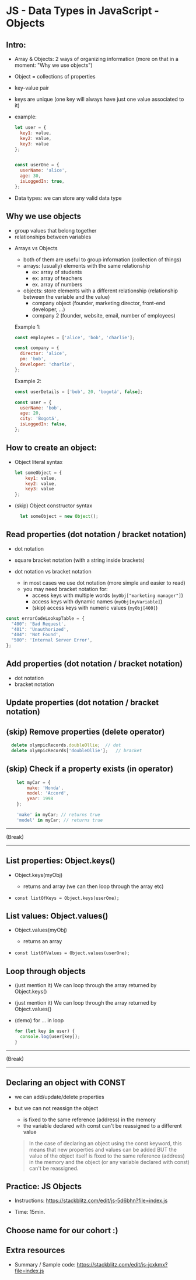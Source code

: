 

# JS - Data Types in JavaScript - Objects

<!--- 
Status: draft

-->



## Intro:

- Array & Objects: 2 ways of organizing information (more on that in a moment: "Why we use objects")

- Object = collections of properties 
- key-value pair
- keys are unique (one key will always have just one value associated to it)

- example:

  ```js
  let user = {
    key1: value,
    key2: value,
    key3: value
  };


  const userOne = {
    userName: 'alice',
    age: 30,
    isLoggedIn: true,
  };

  ```

- Data types: we can store any valid data type


## Why we use objects

- group values that belong together
- relationships between variables

<!-- 

Arrays vs Objects:
- array: collection of things
- object: info about 1 single thing

-->

- Arrays vs Objects
  - both of them are useful to group information (collection of things)
  - arrays: (usually) elements with the same relationship
    - ex: array of students
    - ex: array of teachers
    - ex. array of numbers
  - objects: store elements with a different relationship (relationship between the variable and the value)
    - company object (founder, marketing director, front-end developer, ...)
    - company 2 (founder, website, email, number of employees)


  Example 1:

  ```js  
  const employees = ['alice', 'bob', 'charlie'];

  const company = {
    director: 'alice',
    pm: 'bob',
    developer: 'charlie',
  };
  ```



  Example 2:

  ```js  
  const userDetails = ['bob', 20, 'bogotá', false];

  const user = {
    userName: 'bob',
    age: 20,
    city: 'Bogotá',
    isLoggedIn: false,
  };
  ```



## How to create an object:


- Object literal syntax

    ```js
    let someObject = {
        key1: value,
        key2: value,
        key3: value
    };
    ```

- (skip) Object constructor syntax

  ```js
	let someObject = new Object();
  ```


## Read properties (dot notation / bracket notation)
- dot notation
- square bracket notation (with a string inside brackets)


- dot notation vs bracket notation
  - in most cases we use dot notation (more simple and easier to read)
  - you may need bracket notation for:
    - access keys with multiple words (`myObj["marketing manager"]`)
    - access keys with dynamic names (`myObj[myVariable]`)
    - (skip) access keys with numeric values (`myObj[400]`)


```js
const errorCodeLookupTable = {
  "400": 'Bad Request',
  "401": 'Unauthorized',
  "404": 'Not Found',
  "500": 'Internal Server Error',
};
```



## Add properties (dot notation / bracket notation)

- dot notation
- bracket notation


## Update properties (dot notation / bracket notation)



## (skip) Remove properties (delete operator)

  ```js
	delete olympicRecords.doubleOllie;	// dot
	delete olympicRecords['doubleOllie'];	// bracket
  ```


## (skip) Check if a property exists (in operator)
	
  ```js
      let myCar = {
          make: 'Honda',
          model: 'Accord',
          year: 1998
      };

      'make' in myCar; // returns true
      'model' in myCar; // returns true
  ```
        


___

(Break)
___



## List properties: Object.keys() 

- Object.keys(myObj) 
  - returns and array (we can then loop through the array etc)

- `const listOfKeys = Object.keys(userOne);`


## List values: Object.values()

- Object.values(myObj)
  - returns an array

- `const listOfValues = Object.values(userOne);`


## Loop through objects

- (just mention it) We can loop through the array returned by Object.keys()
- (just mention it) We can loop through the array returned by Object.values()
- (demo) for ... in loop

  ```js
  for (let key in user) {
    console.log(user[key]);
  }
  ```


___

(Break)
___



## Declaring an object with CONST
- we can add/update/delete properties
- but we can not reassign the object
    - is fixed to the same reference (address) in the memory
    - the variable declared with const can't be reassigned to a different value


    > In the case of declaring an object using the const keyword, this means that new properties and values can be added BUT the value of the object itself is fixed to the same reference (address) in the memory and the object (or any variable declared with const) can't be reassigned.



## Practice: JS Objects


- Instructions: https://stackblitz.com/edit/js-5d6bhn?file=index.js

- Time: 15min.


<!--

Goals: 
- practice objects
- get a nice name for our class ;)

- examples from prev. cohorts:
  - Bug Busters
  - The Script Society
  - Byte Warriors
  - Coding Ninjas
  - Angry Cats
  - Remote Raccoons

-->


## Choose name for our cohort :) 




## Extra resources

- Summary / Sample code:
  https://stackblitz.com/edit/js-jcxkmx?file=index.js



